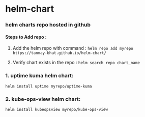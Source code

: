 # helm-chart

### helm charts repo hosted in github

#### Steps to Add repo :

1. Add the helm repo with command :
  `helm repo add myrepo https://tanmay-bhat.github.io/helm-chart/`

2. Verify chart exists in the repo :
  `helm search repo chart_name`

### 1. uptime kuma helm chart: 
   `helm install uptime myrepo/uptime-kuma`

### 2. kube-ops-view helm chart: 
   `helm install kubeopsview myrepo/kube-ops-view`
